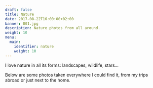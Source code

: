 ```yaml
---
draft: false
title: Nature
date: 2017-08-22T16:00:00+02:00
banner: 001.jpg
description: Nature photos from all around.
weight: 10
menu:
  main:
    identifier: nature
    weight: 10
---
```


I love nature in all its forms: landscapes, wildlife, stars...

Below are some photos taken everywhere I could find it, from my trips abroad or just next to the home.
